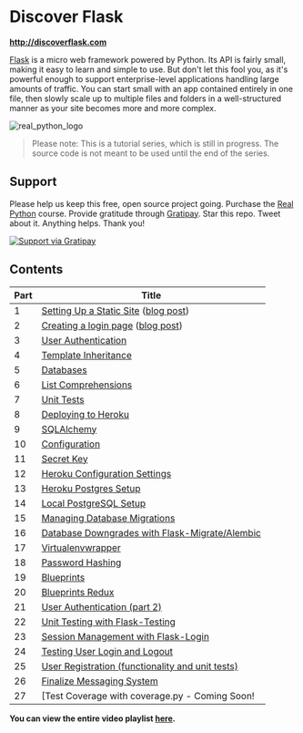# Discover Flask

**http://discoverflask.com**

[Flask](http://flask.pocoo.org/) is a micro web framework powered by Python. Its API is fairly small, making it easy to learn and simple to use. But don't let this fool you, as it's powerful enough to support enterprise-level applications handling large amounts of traffic. You can start small with an app contained entirely in one file, then slowly scale up to multiple files and folders in a well-structured manner as your site becomes more and more complex.

![real_python_logo](https://raw.githubusercontent.com/realpython/about/master/rp_small.png)

> Please note: This is a tutorial series, which is still in progress. The source code is not meant to be used until the end of the series.

## Support

Please help us keep this free, open source project going. Purchase the [Real Python](https://realpython.com/) course. Provide gratitude through [Gratipay](https://gratipay.com/mjhea0/). Star this repo. Tweet about it. Anything helps. Thank you!

<a href="https://gratipay.com/mjhea0/">
  <img alt="Support via Gratipay" src="https://cdn.rawgit.com/gratipay/gratipay-badge/2.1.3/dist/gratipay.png"/>
</a>

## Contents


| Part |      Title                |
|------|---------------------------|
| 1    | [Setting Up a Static Site](http://youtu.be/WfpFUmV1d0w) ([blog post](http://www.realpython.com/blog/python/introduction-to-flask-part-1-setting-up-a-static-site)) |
| 2    | [Creating a login page](http://youtu.be/bLA6eBGN-_0) ([blog post](http://www.realpython.com/blog/python/introduction-to-flask-part-2-creating-a-login-page)) |
| 3    | [User Authentication](http://youtu.be/BnBjhmspw4c) |
| 4    | [Template Inheritance](http://youtu.be/hNzruwVPtCE) |
| 5    | [Databases](http://youtu.be/_vrAjAHhUsA) |
| 6    | [List Comprehensions](http://youtu.be/WqmqNC8Teeo) |
| 7    | [Unit Tests](http://youtu.be/1aHNs1aEATg) |
| 8    | [Deploying to Heroku](http://youtu.be/L9uD74nHvFY) |
| 9    | [SQLAlchemy](https://www.youtube.com/watch?v=kuyrL6krkwA) |
| 10   | [Configuration](https://www.youtube.com/watch?v=4Eww3wVZK2I) |
| 11   | [Secret Key](http://youtu.be/tqu9y4iqKVI?list=PLLjmbh6XPGK4ISY747FUHXEl9lBxre4mM) |
| 12   | [Heroku Configuration Settings](http://youtu.be/Y-ONxFkAUJc) |
| 13   | [Heroku Postgres Setup](https://www.youtube.com/watch?v=FD0p-opdyoE) |
| 14   | [Local PostgreSQL Setup](https://www.youtube.com/watch?v=Up3p20rgWCw) |
| 15   | [Managing Database Migrations](http://youtu.be/YJibNSI-iaE) |
| 16   | [Database Downgrades with Flask-Migrate/Alembic](http://youtu.be/5UT1binVuYc) |
| 17   | [Virtualenvwrapper](http://youtu.be/thHNYVrY0lU) |
| 18   | [Password Hashing](http://youtu.be/LTJH5Mdgn4w) |
| 19   | [Blueprints](http://youtu.be/AeI_rBeZmwg) |
| 20   | [Blueprints Redux](http://youtu.be/TwNp1UagE9U) |
| 21   | [User Authentication (part 2)](http://youtu.be/_pzMDIi5BuI) |
| 22   | [Unit Testing with Flask-Testing](http://youtu.be/WDh_VQ41kYI) |
| 23   | [Session Management with Flask-Login](http://youtu.be/rJGMOOSnHL0) |
| 24   | [Testing User Login and Logout](https://www.youtube.com/watch?v=v0fp1O7zCUY) |
| 25   | [User Registration (functionality and unit tests)](http://youtu.be/kt4PEa5tsVw) |
| 26   | [Finalize Messaging System](http://youtu.be/WnT188ePHg4) |
| 27   | [Test Coverage with coverage.py - Coming Soon! |

**You can view the entire video playlist [here](http://www.youtube.com/watch?v=WfpFUmV1d0w&list=PLLjmbh6XPGK4ISY747FUHXEl9lBxre4mM&feature=share).**

